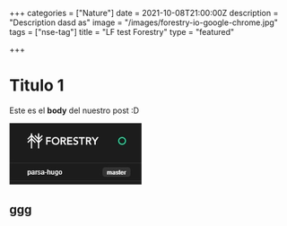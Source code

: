 +++
categories = ["Nature"]
date = 2021-10-08T21:00:00Z
description = "Description dasd as"
image = "/images/forestry-io-google-chrome.jpg"
tags = ["nse-tag"]
title = "LF test Forestry"
type = "featured"

+++
# Titulo 1

Este es el **body** del nuestro post :D 

![](/images/forestry-io-google-chrome_6.jpg)

ggg  
 ----- 